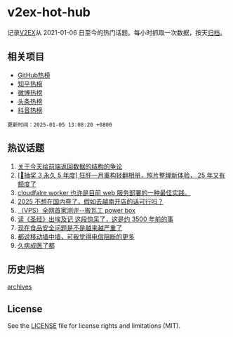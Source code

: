 # v2ex-hot-hub

 记录[V2EX](https://www.v2ex.com/)从 2021-01-06 日至今的热门话题。每小时抓取一次数据，按天[归档](archives)。
 
 ## 相关项目

- [GitHub热榜](https://github.com/snaildev/github-hot-hub)
- [知乎热榜](https://github.com/snaildev/zhihu-hot-hub)
- [微博热榜](https://github.com/snaildev/weibo-hot-hub)
- [头条热榜](https://github.com/snaildev/toutiao-hot-hub)
- [抖音热榜](https://github.com/snaildev/douyin-hot-hub)


 `更新时间：2025-01-05 13:08:20 +0800`

## 热议话题

1. [关于今天给前端返回数据的结构的争论](https://www.v2ex.com/t/1102528)
1. [[🎁抽奖 3 永久 5 年度] 狂肝一月重构轻翻相册，照片整理新体验， 25 年又有额度了](https://www.v2ex.com/t/1102554)
1. [cloudfalre worker 也许是目前 web 服务部署的一种最佳实践。](https://www.v2ex.com/t/1102503)
1. [2025 不想在国内卷了，假如去越南开店的话可行吗？](https://www.v2ex.com/t/1102515)
1. [（VPS）全网首家测评--搬瓦工 power box](https://www.v2ex.com/t/1102483)
1. [读《圣经》出埃及记 这段惊呆了，这是约 3500 年前的事](https://www.v2ex.com/t/1102542)
1. [现在食品安全问题是不是越来越严重了](https://www.v2ex.com/t/1102614)
1. [都说移动墙中墙，可我觉得电信阻断的更多](https://www.v2ex.com/t/1102519)
1. [久病成医了都](https://www.v2ex.com/t/1102611)

## 历史归档

[archives](archives)

## License

See the [LICENSE](LICENSE) file for license rights and limitations (MIT).
